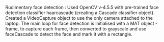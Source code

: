 Rudimentary face detection :
Used OpenCV v-4.5.5 with pre-trained face detection classifier haarcascade (creating a Cascade classifier object). Created a VideoCapture object to use the only camera attached to the laptop. The main loop for face detection is initialised with a MAT object - frame, to capture each frame, then converted to grayscale and use faceCascade to detect the face and mark it with a rectangle.
